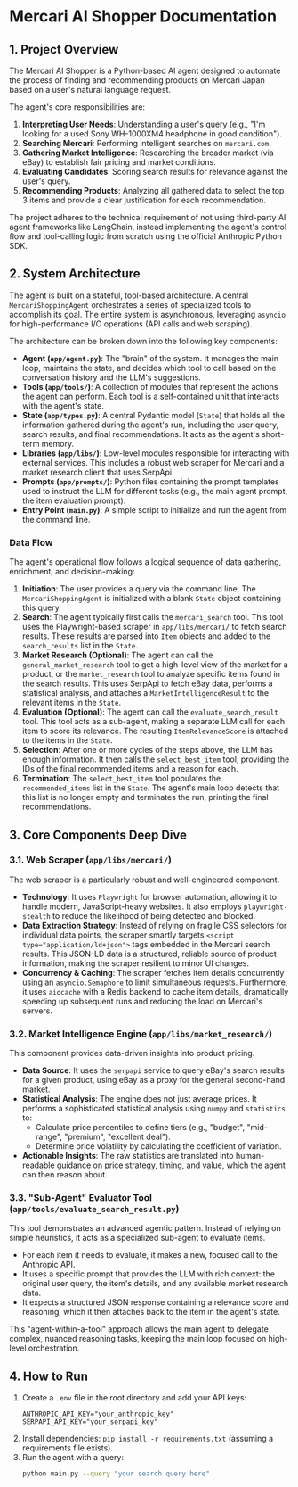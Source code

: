 # Mercari AI Shopper Documentation

## 1. Project Overview

The Mercari AI Shopper is a Python-based AI agent designed to automate the process of finding and recommending products on Mercari Japan based on a user's natural language request.

The agent's core responsibilities are:
1.  **Interpreting User Needs**: Understanding a user's query (e.g., "I'm looking for a used Sony WH-1000XM4 headphone in good condition").
2.  **Searching Mercari**: Performing intelligent searches on `mercari.com`.
3.  **Gathering Market Intelligence**: Researching the broader market (via eBay) to establish fair pricing and market conditions.
4.  **Evaluating Candidates**: Scoring search results for relevance against the user's query.
5.  **Recommending Products**: Analyzing all gathered data to select the top 3 items and provide a clear justification for each recommendation.

The project adheres to the technical requirement of not using third-party AI agent frameworks like LangChain, instead implementing the agent's control flow and tool-calling logic from scratch using the official Anthropic Python SDK.

## 2. System Architecture

The agent is built on a stateful, tool-based architecture. A central `MercariShoppingAgent` orchestrates a series of specialized tools to accomplish its goal. The entire system is asynchronous, leveraging `asyncio` for high-performance I/O operations (API calls and web scraping).

The architecture can be broken down into the following key components:

-   **Agent (`app/agent.py`)**: The "brain" of the system. It manages the main loop, maintains the state, and decides which tool to call based on the conversation history and the LLM's suggestions.
-   **Tools (`app/tools/`)**: A collection of modules that represent the actions the agent can perform. Each tool is a self-contained unit that interacts with the agent's state.
-   **State (`app/types.py`)**: A central Pydantic model (`State`) that holds all the information gathered during the agent's run, including the user query, search results, and final recommendations. It acts as the agent's short-term memory.
-   **Libraries (`app/libs/`)**: Low-level modules responsible for interacting with external services. This includes a robust web scraper for Mercari and a market research client that uses SerpApi.
-   **Prompts (`app/prompts/`)**: Python files containing the prompt templates used to instruct the LLM for different tasks (e.g., the main agent prompt, the item evaluation prompt).
-   **Entry Point (`main.py`)**: A simple script to initialize and run the agent from the command line.

### Data Flow

The agent's operational flow follows a logical sequence of data gathering, enrichment, and decision-making:

1.  **Initiation**: The user provides a query via the command line. The `MercariShoppingAgent` is initialized with a blank `State` object containing this query.
2.  **Search**: The agent typically first calls the `mercari_search` tool. This tool uses the Playwright-based scraper in `app/libs/mercari/` to fetch search results. These results are parsed into `Item` objects and added to the `search_results` list in the `State`.
3.  **Market Research (Optional)**: The agent can call the `general_market_research` tool to get a high-level view of the market for a product, or the `market_research` tool to analyze specific items found in the search results. This uses SerpApi to fetch eBay data, performs a statistical analysis, and attaches a `MarketIntelligenceResult` to the relevant items in the `State`.
4.  **Evaluation (Optional)**: The agent can call the `evaluate_search_result` tool. This tool acts as a sub-agent, making a separate LLM call for each item to score its relevance. The resulting `ItemRelevanceScore` is attached to the items in the `State`.
5.  **Selection**: After one or more cycles of the steps above, the LLM has enough information. It then calls the `select_best_item` tool, providing the IDs of the final recommended items and a reason for each.
6.  **Termination**: The `select_best_item` tool populates the `recommended_items` list in the `State`. The agent's main loop detects that this list is no longer empty and terminates the run, printing the final recommendations.

## 3. Core Components Deep Dive

### 3.1. Web Scraper (`app/libs/mercari/`)

The web scraper is a particularly robust and well-engineered component.

-   **Technology**: It uses `Playwright` for browser automation, allowing it to handle modern, JavaScript-heavy websites. It also employs `playwright-stealth` to reduce the likelihood of being detected and blocked.
-   **Data Extraction Strategy**: Instead of relying on fragile CSS selectors for individual data points, the scraper smartly targets `<script type="application/ld+json">` tags embedded in the Mercari search results. This JSON-LD data is a structured, reliable source of product information, making the scraper resilient to minor UI changes.
-   **Concurrency & Caching**: The scraper fetches item details concurrently using an `asyncio.Semaphore` to limit simultaneous requests. Furthermore, it uses `aiocache` with a Redis backend to cache item details, dramatically speeding up subsequent runs and reducing the load on Mercari's servers.

### 3.2. Market Intelligence Engine (`app/libs/market_research/`)

This component provides data-driven insights into product pricing.

-   **Data Source**: It uses the `serpapi` service to query eBay's search results for a given product, using eBay as a proxy for the general second-hand market.
-   **Statistical Analysis**: The engine does not just average prices. It performs a sophisticated statistical analysis using `numpy` and `statistics` to:
    -   Calculate price percentiles to define tiers (e.g., "budget", "mid-range", "premium", "excellent deal").
    -   Determine price volatility by calculating the coefficient of variation.
-   **Actionable Insights**: The raw statistics are translated into human-readable guidance on price strategy, timing, and value, which the agent can then reason about.

### 3.3. "Sub-Agent" Evaluator Tool (`app/tools/evaluate_search_result.py`)

This tool demonstrates an advanced agentic pattern. Instead of relying on simple heuristics, it acts as a specialized sub-agent to evaluate items.

-   For each item it needs to evaluate, it makes a new, focused call to the Anthropic API.
-   It uses a specific prompt that provides the LLM with rich context: the original user query, the item's details, and any available market research data.
-   It expects a structured JSON response containing a relevance score and reasoning, which it then attaches back to the item in the agent's state.

This "agent-within-a-tool" approach allows the main agent to delegate complex, nuanced reasoning tasks, keeping the main loop focused on high-level orchestration.

## 4. How to Run

1.  Create a `.env` file in the root directory and add your API keys:
    ```
    ANTHROPIC_API_KEY="your_anthropic_key"
    SERPAPI_API_KEY="your_serpapi_key"
    ```
2.  Install dependencies: `pip install -r requirements.txt` (assuming a requirements file exists).
3.  Run the agent with a query:
    ```sh
    python main.py --query "your search query here"
    ```
